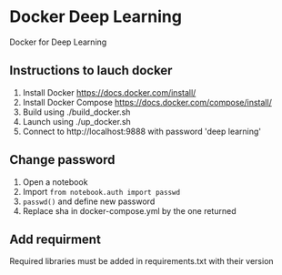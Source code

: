 # Docker Deep Learning
Docker for Deep Learning

## Instructions to lauch docker
1. Install Docker https://docs.docker.com/install/
2. Install Docker Compose https://docs.docker.com/compose/install/
3. Build using ./build_docker.sh
4. Launch using ./up_docker.sh
5. Connect to http://localhost:9888 with password 'deep learning'

## Change password
1. Open a notebook
2. Import `from notebook.auth import passwd`
3. `passwd()` and define new password
4. Replace sha in docker-compose.yml by the one returned

## Add requirment
Required libraries must be added in requirements.txt with their version

